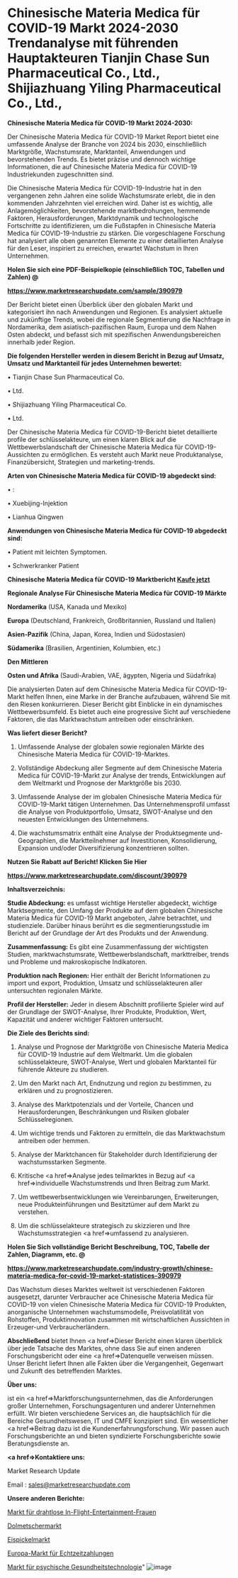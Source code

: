 # Chinesische Materia Medica für COVID-19 Markt 2024-2030 Trendanalyse mit führenden Hauptakteuren Tianjin Chase Sun Pharmaceutical Co., Ltd., Shijiazhuang Yiling Pharmaceutical Co., Ltd., 

<strong>Chinesische Materia Medica für COVID-19 Markt 2024-2030:</strong>

Der Chinesische Materia Medica für COVID-19 Market Report bietet eine umfassende Analyse der Branche von 2024 bis 2030, einschließlich Marktgröße, Wachstumsrate, Marktanteil, Anwendungen und bevorstehenden Trends. Es bietet präzise und dennoch wichtige Informationen, die auf Chinesische Materia Medica für COVID-19 Industriekunden zugeschnitten sind.

Die Chinesische Materia Medica für COVID-19-Industrie hat in den vergangenen zehn Jahren eine solide Wachstumsrate erlebt, die in den kommenden Jahrzehnten viel erreichen wird. Daher ist es wichtig, alle Anlagemöglichkeiten, bevorstehende marktbedrohungen, hemmende Faktoren, Herausforderungen, Marktdynamik und technologische Fortschritte zu identifizieren, um die Fußstapfen in Chinesische Materia Medica für COVID-19-Industrie zu stärken. Die vorgeschlagene Forschung hat analysiert alle oben genannten Elemente zu einer detaillierten Analyse für den Leser, inspiriert zu erreichen, erwartet Wachstum in Ihren Unternehmen.



<strong>Holen Sie sich eine PDF-Beispielkopie (einschließlich TOC, Tabellen und Zahlen) @
</strong>

<strong><a href=https://www.marketresearchupdate.com/sample/390979>

<strong>https://www.marketresearchupdate.com/sample/390979</u></font></a></strong></strong>

Der Bericht bietet einen Überblick über den globalen Markt und kategorisiert ihn nach Anwendungen und Regionen. Es analysiert aktuelle und zukünftige Trends, wobei die regionale Segmentierung die Nachfrage in Nordamerika, dem asiatisch-pazifischen Raum, Europa und dem Nahen Osten abdeckt, und befasst sich mit spezifischen Anwendungsbereichen innerhalb jeder Region.



<strong>Die folgenden Hersteller werden in diesem Bericht in Bezug auf Umsatz, Umsatz und Marktanteil für jedes Unternehmen bewertet:</strong>

• Tianjin Chase Sun Pharmaceutical Co.

• Ltd.

• Shijiazhuang Yiling Pharmaceutical Co.

• Ltd.

Der Chinesische Materia Medica für COVID-19-Bericht bietet detaillierte profile der schlüsselakteure, um einen klaren Blick auf die Wettbewerbslandschaft der Chinesische Materia Medica für COVID-19-Aussichten zu ermöglichen. Es versteht auch Markt neue Produktanalyse, Finanzübersicht, Strategien und marketing-trends.



<strong>Arten von Chinesische Materia Medica für COVID-19 abgedeckt sind:</strong>

• :

• Xuebijing-Injektion

• Lianhua Qingwen



<strong>Anwendungen von Chinesische Materia Medica für COVID-19 abgedeckt sind:</strong>

• Patient mit leichten Symptomen.

• Schwerkranker Patient



<strong>Chinesische Materia Medica für COVID-19 Marktbericht <a href=https://www.marketresearchupdate.com/buynow/390979>Kaufe jetzt</a></strong>



<strong>Regionale Analyse Für Chinesische Materia Medica für COVID-19 Märkte</strong>



<strong>Nordamerika</strong> (USA, Kanada und Mexiko)



<strong>Europa</strong> (Deutschland, Frankreich, Großbritannien, Russland und Italien)



<strong>Asien-Pazifik</strong> (China, Japan, Korea, Indien und Südostasien)



<strong>Südamerika</strong> (Brasilien, Argentinien, Kolumbien, etc.)



<strong>Den Mittleren</strong> 

<strong>Osten und Afrika</strong> (Saudi-Arabien, VAE, ägypten, Nigeria und Südafrika)

Die analysierten Daten auf dem Chinesische Materia Medica für COVID-19-Markt helfen Ihnen, eine Marke in der Branche aufzubauen, während Sie mit den Riesen konkurrieren. Dieser Bericht gibt Einblicke in ein dynamisches Wettbewerbsumfeld. Es bietet auch eine progressive Sicht auf verschiedene Faktoren, die das Marktwachstum antreiben oder einschränken.



<strong>Was liefert dieser Bericht?</strong>

1. Umfassende Analyse der globalen sowie regionalen Märkte des Chinesische Materia Medica für COVID-19-Marktes.

2. Vollständige Abdeckung aller Segmente auf dem Chinesische Materia Medica für COVID-19-Markt zur Analyse der trends, Entwicklungen auf dem Weltmarkt und Prognose der Marktgröße bis 2030.

3. Umfassende Analyse der im globalen Chinesische Materia Medica für COVID-19-Markt tätigen Unternehmen. Das Unternehmensprofil umfasst die Analyse von Produktportfolio, Umsatz, SWOT-Analyse und den neuesten Entwicklungen des Unternehmens.

4. Die wachstumsmatrix enthält eine Analyse der Produktsegmente und-Geographien, die Marktteilnehmer auf Investitionen, Konsolidierung, Expansion und/oder Diversifizierung konzentrieren sollten.



<strong>Nutzen Sie Rabatt auf Bericht! Klicken Sie Hier
</strong>

<strong><a href=https://www.marketresearchupdate.com/discount/390979>https://www.marketresearchupdate.com/discount/390979</b></u></font></strong></a>



<strong>Inhaltsverzeichnis:</strong>



<strong>Studie Abdeckung:</strong> es umfasst wichtige Hersteller abgedeckt, wichtige Marktsegmente, den Umfang der Produkte auf dem globalen Chinesische Materia Medica für COVID-19 Markt angeboten, Jahre betrachtet, und studienziele. Darüber hinaus berührt es die segmentierungsstudie im Bericht auf der Grundlage der Art des Produkts und der Anwendung.



<strong>Zusammenfassung:</strong> Es gibt eine Zusammenfassung der wichtigsten Studien, marktwachstumsrate, Wettbewerbslandschaft, markttreiber, trends und Probleme und makroskopische Indikatoren.



<strong>Produktion nach Regionen:</strong> Hier enthält der Bericht Informationen zu import und export, Produktion, Umsatz und schlüsselakteuren aller untersuchten regionalen Märkte.



<strong>Profil der Hersteller:</strong> Jeder in diesem Abschnitt profilierte Spieler wird auf der Grundlage der SWOT-Analyse, Ihrer Produkte, Produktion, Wert, Kapazität und anderer wichtiger Faktoren untersucht.



<strong>Die Ziele des Berichts sind:</strong>

1) Analyse und Prognose der Marktgröße von Chinesische Materia Medica für COVID-19 Industrie auf dem Weltmarkt.
Um die globalen schlüsselakteure, SWOT-Analyse, Wert und globalen Marktanteil für führende Akteure zu studieren.

2) Um den Markt nach Art, Endnutzung und region zu bestimmen, zu erklären und zu prognostizieren.

3) Analyse des Marktpotenzials und der Vorteile, Chancen und Herausforderungen, Beschränkungen und Risiken globaler Schlüsselregionen.

4) Um wichtige trends und Faktoren zu ermitteln, die das Marktwachstum antreiben oder hemmen.

5) Analyse der Marktchancen für Stakeholder durch Identifizierung der wachstumsstarken Segmente.

6) Kritische <a href=>Analyse</a> jedes teilmarktes in Bezug auf <a href=>individuelle</a> Wachstumstrends und Ihren Beitrag zum Markt.

7) Um wettbewerbsentwicklungen wie Vereinbarungen, Erweiterungen, neue Produkteinführungen und Besitztümer auf dem Markt zu verstehen.

8) Um die schlüsselakteure strategisch zu skizzieren und Ihre Wachstumsstrategien <a href=>umfassend</a> zu analysieren.



<strong>Holen Sie Sich vollständige Bericht Beschreibung, TOC, Tabelle der Zahlen, Diagramm, etc. @ </strong>

<strong><a href=https://www.marketresearchupdate.com/industry-growth/chinese-materia-medica-for-covid-19-market-statistices-390979>https://www.marketresearchupdate.com/industry-growth/chinese-materia-medica-for-covid-19-market-statistices-390979</a></font></strong>

Das Wachstum dieses Marktes weltweit ist verschiedenen Faktoren ausgesetzt, darunter Verbraucher ace Chinesische Materia Medica für COVID-19 von vielen Chinesische Materia Medica für COVID-19 Produkten, anorganische Unternehmen wachstumsmodelle, Preisvolatilität von Rohstoffen, Produktinnovation zusammen mit wirtschaftlichen Aussichten in Erzeuger-und Verbraucherländern.



<strong>Abschließend</strong> bietet Ihnen <a href=>Dieser</a> Bericht einen klaren überblick über jede Tatsache des Marktes, ohne dass Sie auf einen anderen Forschungsbericht oder eine <a href=>Datenquelle</a> verweisen müssen. Unser Bericht liefert Ihnen alle Fakten über die Vergangenheit, Gegenwart und Zukunft des betreffenden Marktes.



<strong>Über uns:</strong>

 ist ein <a href=>Marktfors</a>chungsunternehmen, das die Anforderungen großer Unternehmen, Forschungsagenturen und anderer Unternehmen erfüllt. Wir bieten verschiedene Services an, die hauptsächlich für die Bereiche Gesundheitswesen, IT und CMFE konzipiert sind. Ein wesentlicher <a href=>Beitrag</a> dazu ist die Kundenerfahrungsforschung. Wir passen auch Forschungsberichte an und bieten syndizierte Forschungsberichte sowie Beratungsdienste an.



<strong><a href=>Kontaktiere uns:</a></strong>

Market Research Update

Email : sales@marketresearchupdate.com



<strong>Unsere anderen Berichte:</strong>

<a href=https://www.linkedin.com/pulse/wireless-in-flight-entertainment-w-ife-market-2f>Markt für drahtlose In-Flight-Entertainment-Frauen</a>

<a href=https://www.linkedin.com/pulse/interpreting-market-size-emerging-trends-consumption>Dolmetschermarkt</a>

<a href=https://www.linkedin.com/pulse/ice-axes-market-size-trends-consumption-future-prospects>Eispickelmarkt</a>

<a href=https://www.linkedin.com/pulse/europe-real-time-payments-market-2023-usd-explained>Europa-Markt für Echtzeitzahlungen</a>

<a href=https://www.linkedin.com/pulse/mental-health-technology-market-2023-jkmie/>Markt für psychische Gesundheitstechnologie</a>"
![image](https://github.com/Gayatrikarjule/Market-Analysis-361/assets/97346546/e8a07f2a-b41c-4343-9027-38f054b322ad)
